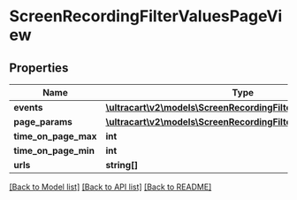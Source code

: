 # ScreenRecordingFilterValuesPageView

## Properties
Name | Type | Description | Notes
------------ | ------------- | ------------- | -------------
**events** | [**\ultracart\v2\models\ScreenRecordingFilterValuesEvent[]**](ScreenRecordingFilterValuesEvent.md) |  | [optional] 
**page_params** | [**\ultracart\v2\models\ScreenRecordingFilterValuesPageParam[]**](ScreenRecordingFilterValuesPageParam.md) |  | [optional] 
**time_on_page_max** | **int** |  | [optional] 
**time_on_page_min** | **int** |  | [optional] 
**urls** | **string[]** |  | [optional] 

[[Back to Model list]](../README.md#documentation-for-models) [[Back to API list]](../README.md#documentation-for-api-endpoints) [[Back to README]](../README.md)


